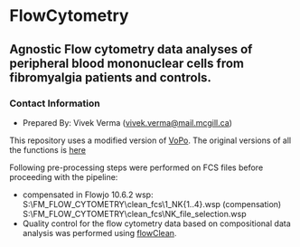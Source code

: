 # FlowCytometry
## Agnostic Flow cytometry data analyses of peripheral blood mononuclear cells from fibromyalgia patients and controls. 
### Contact Information
* Prepared By: Vivek Verma (vivek.verma@mail.mcgill.ca)

This repository uses a modified version of [VoPo](https://www.nature.com/articles/s41467-020-17569-8>).
The original versions of all the functions is [here](https://github.com/stanleyn/VoPo) 

Following pre-processing steps were performed on FCS files before proceeding with the pipeline:
* compensated in Flowjo 10.6.2
 wsp: S:\FM_FLOW_CYTOMETRY\clean_fcs\1_NK{1..4}.wsp (compensation)
      S:\FM_FLOW_CYTOMETRY\clean_fcs\NK_file_selection.wsp
* Quality control for the flow cytometry data based on compositional data analysis was performed using [flowClean](http://bioconductor.org/packages/release/bioc/html/flowClean.html).
